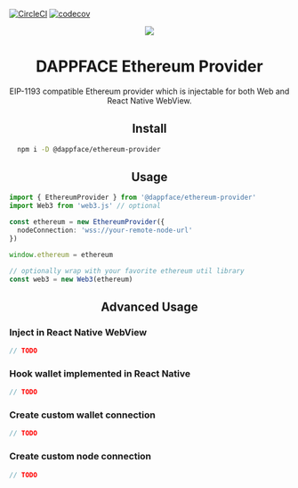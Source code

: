 [![CircleCI][circleci-svg]][circleci-link]
[![codecov][codecov-svg]][codecov-link]

<div align="center">
  <img src="https://upload.wikimedia.org/wikipedia/commons/thumb/0/05/Ethereum_logo_2014.svg/147px-Ethereum_logo_2014.svg.png">
  <h1>DAPPFACE Ethereum Provider</h1>
  <p>EIP-1193 compatible Ethereum provider which is injectable for both Web and React Native WebView.</p>
</div>

<h2 align="center">Install</h2>

```bash
  npm i -D @dappface/ethereum-provider
```

<h2 align="center">Usage</h2>

```typescript
import { EthereumProvider } from '@dappface/ethereum-provider'
import Web3 from 'web3.js' // optional

const ethereum = new EthereumProvider({
  nodeConnection: 'wss://your-remote-node-url'
})

window.ethereum = ethereum

// optionally wrap with your favorite ethereum util library
const web3 = new Web3(ethereum)
```

<h2 align="center">Advanced Usage</h2>

### Inject in React Native WebView

```typescript
// TODO
```

### Hook wallet implemented in React Native

```typescript
// TODO
```

### Create custom wallet connection

```typescript
// TODO
```

### Create custom node connection

```typescript
// TODO
```

[circleci-svg]: https://circleci.com/gh/dappface/ethereum-provider.svg?style=svg
[circleci-link]: https://circleci.com/gh/dappface/ethereum-provider
[codecov-svg]: https://codecov.io/gh/dappface/ethereum-provider/branch/master/graph/badge.svg
[codecov-link]: https://codecov.io/gh/dappface/ethereum-provider
